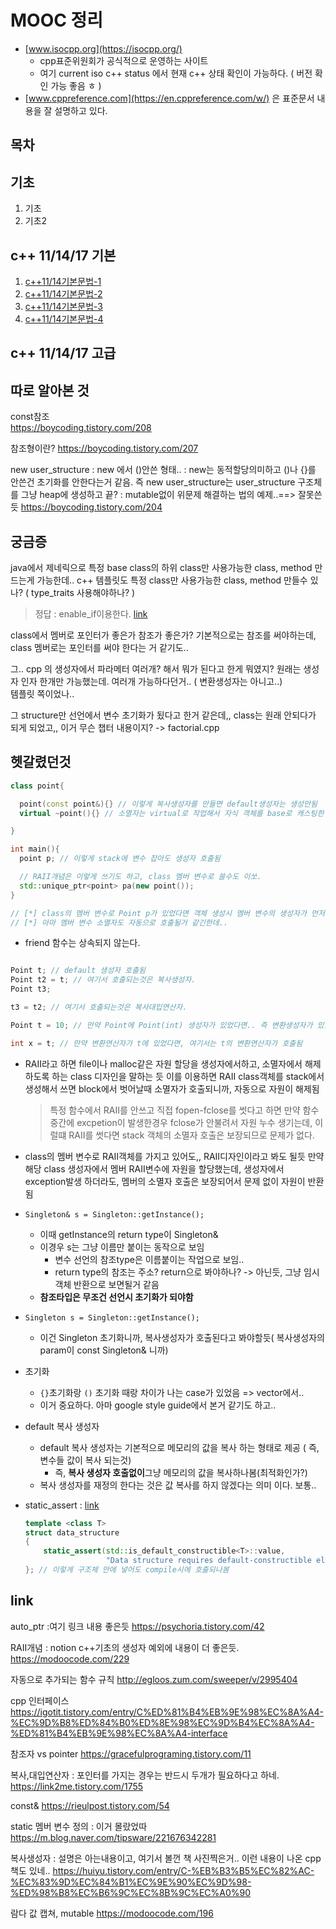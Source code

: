 # MOOC 정리

- [www.isocpp.org](https://isocpp.org/)
  - cpp표준위원회가 공식적으로 운영하는 사이트
  - 여기 current iso c++ status 에서 현재 c++ 상태 확인이 가능하다. ( 버전 확인 가능 좋음 ㅎ )
- [www.cppreference.com](https://en.cppreference.com/w/) 은 표준문서 내용을 잘 설명하고 있다.
  
## 목차

## 기초

1. 기초
2. 기초2

## c++ 11/14/17 기본

1. [c++11/14기본문법-1](A1.cpp11_14-basic/cpp11_14기본문법1.md)
2. [c++11/14기본문법-2](A1.cpp11_14-basic/cpp11_14기본문법2.md)
3. [c++11/14기본문법-3](A1.cpp11_14-basic/cpp11_14기본문법3.md)
4. [c++11/14기본문법-4](A1.cpp11_14-basic/cpp11_14기본문법4.md)

## c++ 11/14/17 고급

## 따로 알아본 것

const참조  
<https://boycoding.tistory.com/208>

참조형이란?
<https://boycoding.tistory.com/207>

new user_structure
: new 에서 ()안쓴 형태..
: new는 동적할당의미하고 ()나 {}를 안쓴건 초기화를 안한다는거 같음. 즉 new user_structure는 user_structure 구조체를 그냥 heap에 생성하고 끝?
: mutable없이 위문제 해결하는 법의 예제..==> 잘못쓴듯
<https://boycoding.tistory.com/204>

## 궁금증

java에서 제네릭으로 특정 base class의 하위 class만 사용가능한 class, method 만드는게 가능한데..
c++ 템플릿도 특정 class만 사용가능한 class, method 만들수 있나? ( type_traits 사용해야하나? )
> 정답 : enable_if이용한다. [link][1]
  
class에서 멤버로 포인터가 좋은가 참조가 좋은가?  기본적으로는 참조를 써야하는데, class 멤버로는 포인터를 써야 한다는 거 같기도..
  
그.. cpp 의 생성자에서 파라메터 여러개? 해서 뭐가 된다고 한게 뭐였지? 원래는 생성자 인자 한개만 가능했는데. 여러개 가능하다던거.. ( 변환생성자는 아니고..)  
템플릿 쪽이었나..

그 structure만 선언에서 변수 초기화가 됬다고 한거 같은데,, class는 원래 안되다가 되게 되었고,, 이거 무슨 챕터 내용이지? -> factorial.cpp

## 헷갈렸던것

```c++
class point{

  point(const point&){} // 이렇게 복사생성자를 만들면 default생성자는 생성안됨
  virtual ~point(){} // 소멸자는 virtual로 작업해서 자식 객체를 base로 캐스팅한 경우도 자식의 소멸자가 호출되게 함

}

int main(){
  point p; // 이렇게 stack에 변수 잡아도 생성자 호출됨

  // RAII개념은 이렇게 쓰기도 하고, class 멤버 변수로 쓸수도 이쏘.
  std::unique_ptr<point> pa(new point()); 
}

// [*] class의 멤버 변수로 Point p가 있었다면 객체 생성시 멤버 변수의 생성자가 먼저 호출됨 (notion에 정리됨) 
// [*] 아마 멤버 변수 소멸자도 자동으로 호출될거 같긴한데.. 


```

- friend 함수는 상속되지 않는다.

```cpp

Point t; // default 생성자 호출됨
Point t2 = t; // 여기서 호출되는것은 복사생성자. 
Point t3;

t3 = t2; // 여기서 호출되는것은 복사대입연산자.

Point t = 10; // 만약 Point에 Point(int) 생성자가 있었다면.. 즉 변환생성자가 있었다면.. 여기서는 변환 생성자가 호출됨 (int->Point)

int x = t; // 만약 변환연산자가 t에 있었다면, 여기서는 t의 변환연산자가 호출됨

```

- RAII라고 하면 file이나 malloc같은 자원 할당을 생성자에서하고, 소멸자에서 해제 하도록 하는 class 디자인을 말하는 듯
  이를 이용하면 RAII class객체를 stack에서 생성해서 쓰면 block에서 벗어날때 소멸자가 호출되니까, 자동으로 자원이 해제됨
  > 특정 함수에서 RAII를 안쓰고 직접 fopen-fclose를 썻다고 하면 만약 함수 중간에 excpetion이 발생한경우 fclose가 안불려서
  > 자원 누수 생기는데, 이럴떄 RAII를 썻다면 stack 객체의 소멸자 호출은 보장되므로 문제가 없다.
- class의 멤버 변수로 RAII객체를 가지고 있어도,, RAII디자인이라고 봐도 될듯
  만약 해당 class 생성자에서 멤버 RAII변수에 자원을 할당했는데,  생성자에서  exception발생 하더라도, 멤버의 소멸자 호출은 보장되어서
  문제 없이 자원이 반환됨

- `Singleton& s = Singleton::getInstance();`
  - 이때 getInstance의 return type이 Singleton&
  - 이경우 s는 그냥 이름만 붙이는 동작으로 보임
    - 변수 선언의 참조type은 이름붙이는 작업으로 보임..
    - return type의 참조는 주소? return으로 봐야하나? -> 아닌듯, 그냥 임시객체 반환으로 보면될거 같음
  - **참조타입은 무조건 선언시 초기화가 되야함**
- `Singleton s = Singleton::getInstance();`
  - 이건 Singleton 초기화니까, 복사생성자가 호출된다고 봐야할듯( 복사생성자의 param이 const Singleton& 니까)

- 초기화
  - `{}`초기화랑 `()` 초기화 때랑 차이가 나는 case가 있었음 => vector에서..
  - 이거 중요하다. 아마 google style guide에서 본거 같기도 하고..

- default 복사 생성자
  - default 복사 생성자는 기본적으로 메모리의 값을 복사 하는 형태로 제공 ( 즉, 변수들 값이 복사 되는것)
    - 즉, **복사 생성자 호출없이**그냥 메모리의 값을 복사하나봄(최적화인가?)
  - 복사 생성자를 재정의 한다는 것은 값 복사를 하지 않겠다는 의미 이다. 보통..

- static_assert : [link][2]

  ```cpp
  template <class T>
  struct data_structure
  {
      static_assert(std::is_default_constructible<T>::value,
                    "Data structure requires default-constructible elements");
  }; // 이렇게 구조체 안에 넣어도 compile시에 호출되나봄
  ```



## link

auto_ptr
:여기 링크 내용 좋은듯
<https://psychoria.tistory.com/42>

RAII개념
: notion c++기초의 생성자 예외에 내용이 더 좋은듯.
<https://modoocode.com/229>

자동으로 추가되는 함수 규칙
<http://egloos.zum.com/sweeper/v/2995404>

cpp 인터페이스
<https://igotit.tistory.com/entry/C%ED%81%B4%EB%9E%98%EC%8A%A4-%EC%9D%B8%ED%84%B0%ED%8E%98%EC%9D%B4%EC%8A%A4-%ED%81%B4%EB%9E%98%EC%8A%A4-interface>

참조자 vs pointer
<https://gracefulprograming.tistory.com/11>

복사,대입연산자
: 포인터를 가지는 경우는 반드시 두개가 필요하다고 하네.
<https://link2me.tistory.com/1755>

const&
<https://rieulpost.tistory.com/54>

static 멤버 변수 정의
: 이거 몰랐었따
<https://m.blog.naver.com/tipsware/221676342281>

복사생성자
: 설명은 아는내용이고, 여기서 볼껀 책 사진찍은거.. 이런 내용이 나온 cpp책도 있네..
<https://huiyu.tistory.com/entry/C-%EB%B3%B5%EC%82%AC-%EC%83%9D%EC%84%B1%EC%9E%90%EC%9D%98-%ED%98%B8%EC%B6%9C%EC%8B%9C%EC%A0%90>

람다 값 캡쳐, mutable
<https://modoocode.com/196>

[1]:https://stackoverflow.com/questions/30687305/c-equivalent-of-using-t-extends-class-for-a-java-parameter-return-type
[2]:https://dydtjr1128.github.io/cpp/2019/06/03/Cpp-static_assert.html
